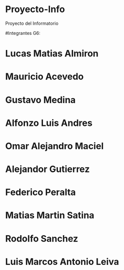 # Proyecto-Info
Proyecto del Informatorio

#Integrantes G6:
# Lucas Matias Almiron
# Mauricio Acevedo
# Gustavo Medina
# Alfonzo Luis Andres
# Omar Alejandro Maciel
# Alejandor Gutierrez
# Federico Peralta
# Matias Martin Satina
# Rodolfo Sanchez
# Luis Marcos Antonio Leiva
